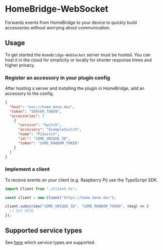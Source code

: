 # HomeBridge-WebSocket

Forwards events from HomeBridge to your device to quickly build accessories
without worrying about communication.

## Usage

To get started the `HomeBridge-WebSocket` server must be hosted. You can host it
in the cloud for simplicity or locally for shorter response times and higher
privacy.

### Register an accessory in your plugin config

After hosting s server and installing the plugin in HomeBridge, add an accessory
to the config.

```json
{
  "host": "wss://home.bene.dev",
  "token": "SERVER_TOKEN",
  "accessories": [
    {
      "service": "Switch",
      "accessory": "ExampleSwitch",
      "name": "PiSwitch",
      "id:": "SOME_UNIQUE_ID",
      "token": "SOME_RANDOM_TOKEN"
    }
  ]
}
```

### Implement a client

To receive events on your client (e.g. Raspberry Pi) use the TypeScript SDK.

```typescript
import Client from "./client.ts";

const client = new Client("https://home.bene.dev");

client.subscribe("SOME_UNIQUE_ID", "SOME_RANDOM_TOKEN", (msg) => {
  // Set GPIO
});
```

## Supported service types

See [here](./SUPPORT.md) which service types are supported.
